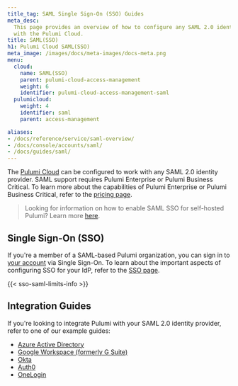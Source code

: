 ```yaml
---
title_tag: SAML Single Sign-On (SSO) Guides
meta_desc:
  This page provides an overview of how to configure any SAML 2.0 identity provider
  with the Pulumi Cloud.
title: SAML(SSO)
h1: Pulumi Cloud SAML(SSO)
meta_image: /images/docs/meta-images/docs-meta.png
menu:
  cloud:
    name: SAML(SSO)
    parent: pulumi-cloud-access-management
    weight: 6
    identifier: pulumi-cloud-access-management-saml
  pulumicloud:
    weight: 4
    identifier: saml
    parent: access-management

aliases:
- /docs/reference/service/saml-overview/
- /docs/console/accounts/saml/
- /docs/guides/saml/
---
```


The [Pulumi Cloud](https://app.pulumi.com) can be configured to work with any SAML 2.0 identity provider. SAML support requires Pulumi Enterprise or Pulumi Business Critical. To learn more about the capabilities of Pulumi Enterprise or Pulumi Business Critical, refer to the [pricing page](/pricing/).

> Looking for information on how to enable SAML SSO for self-hosted Pulumi? Learn more [here](/docs/pulumi-cloud/self-hosted/saml-sso/).

## Single Sign-On (SSO)

If you're a member of a SAML-based Pulumi organization, you can sign in to [your account](/docs/pulumi-cloud/accounts/) via Single Sign-On. To learn about the important aspects of configuring SSO for your IdP, refer to the [SSO page](sso/).

{{< sso-saml-limits-info >}}

## Integration Guides

If you're looking to integrate Pulumi with your SAML 2.0 identity provider, refer to one of our example guides:

- [Azure Active Directory](aad/)
- [Google Workspace (formerly G Suite)](gsuite)
- [Okta](okta/)
- [Auth0](auth0/)
- [OneLogin](onelogin/)
